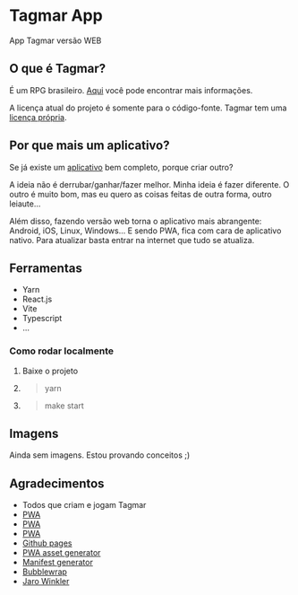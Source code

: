 # Tagmar App

App Tagmar versão WEB

## O que é Tagmar?

É um RPG brasileiro. [Aqui](https://www.tagmar.com.br/) você pode encontrar mais informações.

A licença atual do projeto é somente para o código-fonte. Tagmar tem uma [licença própria](https://www.tagmar.com.br/LicenciamentoUsado.aspx).

## Por que mais um aplicativo?

Se já existe um [aplicativo](https://play.google.com/store/apps/details?id=br.com.tagmar) bem completo, porque criar outro?

A ideia não é derrubar/ganhar/fazer melhor. Minha ideia é fazer diferente. O outro é muito bom, mas eu quero as coisas feitas de outra forma, outro leiaute...

Além disso, fazendo versão web torna o aplicativo mais abrangente: Android, iOS, Linux, Windows... E sendo PWA, fica com cara de aplicativo nativo. Para atualizar basta entrar na internet que tudo se atualiza.

## Ferramentas

- Yarn
- React.js
- Vite
- Typescript
- ...

### Como rodar localmente

1. Baixe o projeto
2. > yarn
3. > make start

## Imagens

Ainda sem imagens. Estou provando conceitos ;)

## Agradecimentos

- Todos que criam e jogam Tagmar
- [PWA](https://dev.to/bhendi/turn-your-react-vite-app-into-a-pwa-3lpg)
- [PWA](https://dev.to/iamfranco/deploy-react-vite-pwa-to-github-pages-35i)
- [PWA](https://adueck.github.io/blog/caching-everything-for-totally-offline-pwa-vite-react/)
- [Github pages](https://dev.to/github/how-to-use-github-pages-to-host-your-website-even-with-multiple-repos-27k2)
- [PWA asset generator](https://www.npmjs.com/package/pwa-asset-generator)
- [Manifest generator](https://www.simicart.com/manifest-generator.html/)
- [Bubblewrap](https://chromeos.dev/en/publish/pwa-in-play)
- [Jaro Winkler](https://www.geeksforgeeks.org/jaro-and-jaro-winkler-similarity)
